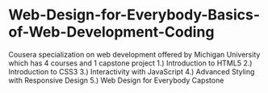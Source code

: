 # Web-Design-for-Everybody-Basics-of-Web-Development-Coding
Cousera specialization on web development offered by Michigan University which has 4 courses and 1 capstone project 
1.) Introduction to HTML5
2.) Introduction to CSS3
3.) Interactivity with JavaScript
4.) Advanced Styling with Responsive Design
5.) Web Design for Everybody Capstone
